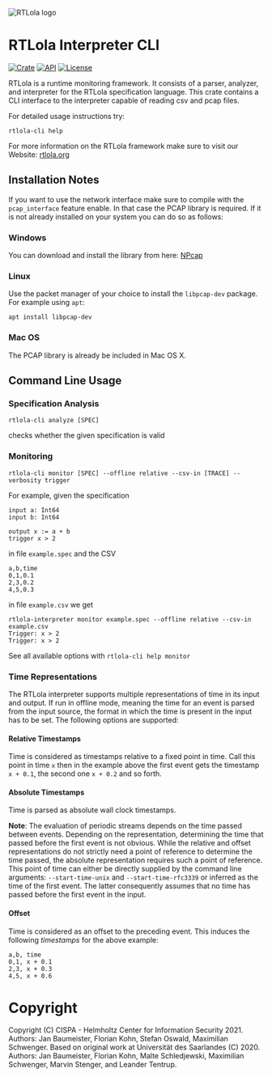 ![RTLola logo](https://pages.cispa.de/rtlola/assets/img/logos/rtlola-logo-ultrawide-blue.png)
# RTLola Interpreter CLI
[![Crate](https://img.shields.io/crates/v/rtlola-cli.svg)](https://crates.io/crates/rtlola-cli)
[![API](https://docs.rs/rtlola-cli/badge.svg)](https://docs.rs/rtlola-cli)
[![License](https://img.shields.io/crates/l/rtlola-cli)](https://crates.io/crates/rtlola-cli)

RTLola is a runtime monitoring framework.  It consists of a parser, analyzer, and interpreter for the RTLola specification language.
This crate contains a CLI interface to the interpreter capable of reading csv and pcap files.

For detailed usage instructions try:

`rtlola-cli help`

For more information on the RTLola framework make sure to visit our Website:
[rtlola.org](https://rtlola.org "RTLola")

## Installation Notes

If you want to use the network interface make sure to compile with the `pcap_interface` feature enable. In that case the  PCAP library is required. If it is not already installed on your system you can do so as follows:

### Windows

You can download and install the library from here:
[NPcap](https://nmap.org/npcap/)

### Linux

Use the packet manager of your choice to install the `libpcap-dev` package. For example using `apt`:

`apt install libpcap-dev`

### Mac OS

The PCAP library is already be included in Mac OS X.

## Command Line Usage

### Specification Analysis

```
rtlola-cli analyze [SPEC]
```

checks whether the given specification is valid

### Monitoring

```
rtlola-cli monitor [SPEC] --offline relative --csv-in [TRACE] --verbosity trigger
```

For example, given the specification

```
input a: Int64
input b: Int64

output x := a + b
trigger x > 2
```

in file `example.spec` and the CSV

```
a,b,time
0,1,0.1
2,3,0.2
4,5,0.3
```

in file `example.csv` we get

```
rtlola-interpreter monitor example.spec --offline relative --csv-in example.csv 
Trigger: x > 2
Trigger: x > 2
```


See all available options with `rtlola-cli help monitor`

### Time Representations
The RTLola interpreter supports multiple representations of time in its input and output.
If run in offline mode, meaning the time for an event is parsed from the input source, 
the format in which the time is present in the input has to be set. The following options are supported:

#### Relative Timestamps
Time is considered as timestamps relative to a fixed point in time. Call this point in time `x` then in the example above
the first event gets the timestamp `x + 0.1`, the second one `x + 0.2` and so forth.

#### Absolute Timestamps
Time is parsed as absolute wall clock timestamps.

**Note**: The evaluation of periodic streams depends on the time passed between events.
Depending on the representation, determining the time that passed before the first event is not obvious.
While the relative and offset representations do not strictly need a point of reference to determine
the time passed, the absolute representation requires such a point of reference.
This point of time can either be directly supplied by the command line arguments: `--start-time-unix` and `--start-time-rfc3339`
or inferred as the time of the first event.
The latter consequently assumes that no time has passed before the first event in the input.

#### Offset
Time is considered as an offset to the preceding event. This induces the following *timestamps* for the above example:
```
a,b, time
0,1, x + 0.1
2,3, x + 0.3
4,5, x + 0.6
```

# Copyright

Copyright (C) CISPA - Helmholtz Center for Information Security 2021.  Authors: Jan Baumeister, Florian Kohn, Stefan Oswald, Maximilian Schwenger.
Based on original work at Universität des Saarlandes (C) 2020.  Authors: Jan Baumeister, Florian Kohn, Malte Schledjewski, Maximilian Schwenger, Marvin Stenger, and Leander Tentrup.
